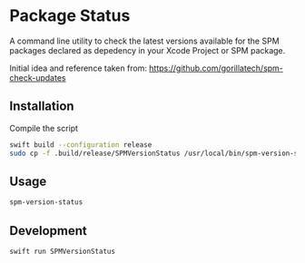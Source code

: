 # Package Status

A command line utility to check the latest versions available for the SPM packages declared as depedency in your Xcode Project or SPM package.

Initial idea and reference taken from: https://github.com/gorillatech/spm-check-updates

## Installation

Compile the script
```bash
swift build --configuration release
sudo cp -f .build/release/SPMVersionStatus /usr/local/bin/spm-version-status
```

## Usage

```bash
spm-version-status
```

## Development

```bash
swift run SPMVersionStatus
```
